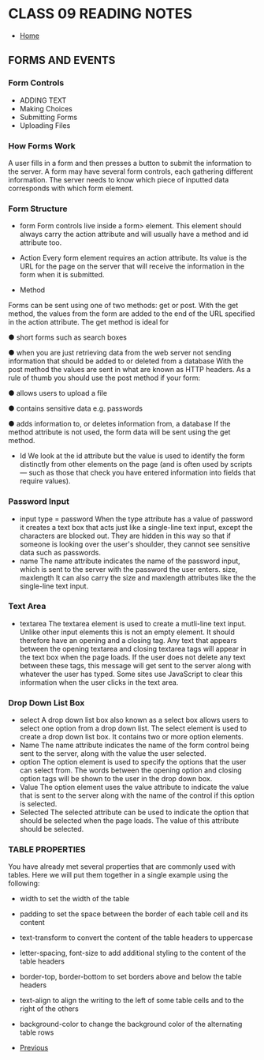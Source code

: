 # CLASS 09 READING NOTES

- [Home](https://seidomo.github.io/201-reading-notes/home) 

## FORMS AND EVENTS

### Form Controls
- ADDING TEXT
- Making Choices
- Submitting Forms
- Uploading Files

### How Forms Work

A user fills in a form and then presses a button
to submit the information to the server.
A form may have several form controls, each
gathering different information. The server
needs to know which piece of inputted data
corresponds with which form element.

### Form Structure

- form
Form controls live inside a
form> element. This element
should always carry the action
attribute and will usually have a
method and id attribute too.

- Action
Every form element requires
an action attribute. Its value
is the URL for the page on the
server that will receive the
information in the form when it
is submitted.

- Method

Forms can be sent using one of
two methods: get or post.
With the get method, the values
from the form are added to
the end of the URL specified in
the action attribute. The get
method is ideal for

● short forms such as search boxes

● when you are just retrieving data from the web server
not sending information that
should be added to or deleted
from a database  With the post method the
values are sent in what are
known as HTTP headers. As a
rule of thumb you should use the
post method if your form:

● allows users to upload a file

● contains sensitive data e.g. passwords

● adds information to, or deletes information from, a 
database If the method attribute is not
used, the form data will be sent
using the get method.

- Id
We look at the id attribute 
 but the value is used to
identify the form distinctly from
other elements on the page (and
is often used by scripts — such
as those that check you have
entered information into fields
that require values).

### Password Input

- input
type = password
When the type attribute has
a value of password it creates
a text box that acts just like a
single-line text input, except
the characters are blocked out.
They are hidden in this way so
that if someone is looking over
the user's shoulder, they cannot
see sensitive data such as
passwords.
- name
The name attribute indicates
the name of the password input,
which is sent to the server with
the password the user enters.
size, maxlength
It can also carry the size and
maxlength attributes like the
the single-line text input.

### Text Area

- textarea
The textarea element
is used to create a mutli-line
text input. Unlike other input
elements this is not an empty
element. It should therefore have
an opening and a closing tag.
Any text that appears between
the opening textarea and
closing textarea tags will
appear in the text box when the
page loads.
If the user does not delete any
text between these tags, this
message will get sent to the
server along with whatever the
user has typed. Some sites
use JavaScript to clear this
information when the user clicks
in the text area.

### Drop Down List Box

- select
A drop down list box also
known as a select box allows
users to select one option from a
drop down list.
The select element is used
to create a drop down list box. It
contains two or more option
elements.
- Name
The name attribute indicates the
name of the form control being
sent to the server, along with the
value the user selected.
- option
The option element is used
to specify the options that the
user can select from. The words
between the opening option
and closing option tags will
be shown to the user in the drop
down box.
- Value
The option element uses the
value attribute to indicate the
value that is sent to the server
along with the name of the
control if this option is selected.
- Selected
The selected attribute can be
used to indicate the option that
should be selected when the
page loads. The value of this
attribute should be selected.

### TABLE PROPERTIES

You have already met several
properties that are commonly
used with tables. Here we will
put them together in a single
example using the following:
- width to set the width of the table
- padding to set the space
between the border of each table
cell and its content
- text-transform to convert the
content of the table headers to
uppercase
- letter-spacing, font-size
to add additional styling to the
content of the table headers
- border-top, border-bottom
to set borders above and below
the table headers
- text-align to align the writing
to the left of some table cells and
to the right of the others
- background-color to change
the background color of the
alternating table rows


- [Previous](https://seidomo.github.io/201-reading-notes/class08) 
